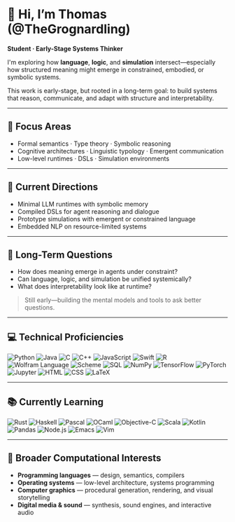 # 👋 Hi, I’m Thomas (@TheGrognardling)  
**Student · Early-Stage Systems Thinker**

I'm exploring how **language**, **logic**, and **simulation** intersect—especially how structured meaning might emerge in constrained, embodied, or symbolic systems.

This work is early-stage, but rooted in a long-term goal: to build systems that reason, communicate, and adapt with structure and interpretability.

---

## 🧠 Focus Areas

- Formal semantics · Type theory · Symbolic reasoning  
- Cognitive architectures · Linguistic typology · Emergent communication  
- Low-level runtimes · DSLs · Simulation environments

---

## 🧪 Current Directions

- Minimal LLM runtimes with symbolic memory  
- Compiled DSLs for agent reasoning and dialogue  
- Prototype simulations with emergent or constrained language  
- Embedded NLP on resource-limited systems

---

## 🎯 Long-Term Questions

- How does meaning emerge in agents under constraint?  
- Can language, logic, and simulation be unified systemically?  
- What does interpretability look like at runtime?

> Still early—building the mental models and tools to ask better questions.

---

## 💻 Technical Proficiencies

![Python](https://img.shields.io/badge/Python-3776AB?style=flat-square&logo=python&logoColor=white)
![Java](https://img.shields.io/badge/Java-007396?style=flat-square&logo=openjdk&logoColor=white)
![C](https://img.shields.io/badge/C-A8B9CC?style=flat-square&logo=c&logoColor=white)
![C++](https://img.shields.io/badge/C++-00599C?style=flat-square&logo=c%2B%2B&logoColor=white)
![JavaScript](https://img.shields.io/badge/JavaScript-323330?style=flat-square&logo=javascript&logoColor=F7DF1E)
![Swift](https://img.shields.io/badge/Swift-FA7343?style=flat-square&logo=swift&logoColor=white)
![R](https://img.shields.io/badge/R-276DC3?style=flat-square&logo=r&logoColor=white)
![Wolfram Language](https://img.shields.io/badge/Wolfram_Language-DD1100?style=flat-square&logoColor=white)
![Scheme](https://img.shields.io/badge/Scheme-9F1D20?style=flat-square&logoColor=white)
![SQL](https://img.shields.io/badge/SQL-4479A1?style=flat-square&logo=postgresql&logoColor=white)
![NumPy](https://img.shields.io/badge/NumPy-013243?style=flat-square&logo=numpy&logoColor=white)
![TensorFlow](https://img.shields.io/badge/TensorFlow-FF6F00?style=flat-square&logo=tensorflow&logoColor=white)
![PyTorch](https://img.shields.io/badge/PyTorch-EE4C2C?style=flat-square&logo=pytorch&logoColor=white)
![Jupyter](https://img.shields.io/badge/Jupyter-F37626?style=flat-square&logo=jupyter&logoColor=white)
![HTML](https://img.shields.io/badge/HTML-E34F26?style=flat-square&logo=html5&logoColor=white)
![CSS](https://img.shields.io/badge/CSS-1572B6?style=flat-square&logo=css3&logoColor=white)
![LaTeX](https://img.shields.io/badge/LaTeX-008080?style=flat-square&logo=latex&logoColor=white)

---

## 📚 Currently Learning

![Rust](https://img.shields.io/badge/Rust-1c1c1c?style=flat-square&logo=rust&logoColor=white)
![Haskell](https://img.shields.io/badge/Haskell-5D4F85?style=flat-square&logo=haskell&logoColor=white)
![Pascal](https://img.shields.io/badge/Pascal-002F6C?style=flat-square&logoColor=white)
![OCaml](https://img.shields.io/badge/OCaml-EC6813?style=flat-square&logo=ocaml&logoColor=white)
![Objective-C](https://img.shields.io/badge/Objective--C-438EFF?style=flat-square&logo=apple&logoColor=white)
![Scala](https://img.shields.io/badge/Scala-DC322F?style=flat-square&logo=scala&logoColor=white)
![Kotlin](https://img.shields.io/badge/Kotlin-0095D5?style=flat-square&logo=kotlin&logoColor=white)
![Pandas](https://img.shields.io/badge/Pandas-150458?style=flat-square&logo=pandas&logoColor=white)
![Node.js](https://img.shields.io/badge/Node.js-339933?style=flat-square&logo=nodedotjs&logoColor=white)
![Emacs](https://img.shields.io/badge/Emacs-7F5AB6?style=flat-square&logo=gnuemacs&logoColor=white)
![Vim](https://img.shields.io/badge/Vim-019733?style=flat-square&logo=vim&logoColor=white)

---

## 🧩 Broader Computational Interests

- **Programming languages** — design, semantics, compilers  
- **Operating systems** — low-level architecture, systems programming  
- **Computer graphics** — procedural generation, rendering, and visual storytelling  
- **Digital media & sound** — synthesis, sound engines, and interactive audio